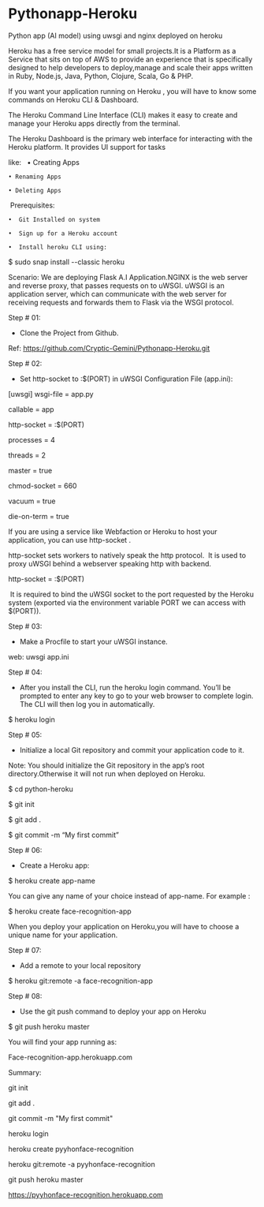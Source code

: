 # Pythonapp-Heroku
Python app (AI model) using uwsgi and nginx deployed on heroku


Heroku has a free service model for small projects.It is a Platform as a Service that sits on top of AWS to provide an experience that is specifically designed to help developers to deploy,manage and scale their apps written in Ruby, Node.js, Java, Python, Clojure, Scala, Go & PHP.

If you want your application running on Heroku , you will have to know some commands on Heroku CLI & Dashboard.

The Heroku Command Line Interface (CLI) makes it easy to create and manage your Heroku apps directly from the terminal.

The Heroku Dashboard is the primary web interface for interacting with the Heroku platform. It provides UI support for tasks 

like:
 
    • Creating Apps
    
    • Renaming Apps
    
    • Deleting Apps

 Prerequisites:

    •  Git Installed on system

    •  Sign up for a Heroku account

    •  Install heroku CLI using:

$ sudo snap install --classic heroku


Scenario:
We are deploying Flask A.I Application.NGINX is the web server and reverse proxy, that passes requests on to uWSGI. uWSGI is an application server, which can communicate with the web server for receiving requests and forwards them to Flask via the WSGI protocol.


Step # 01:
 
- Clone the Project from Github.

Ref: https://github.com/Cryptic-Gemini/Pythonapp-Heroku.git


Step # 02:

- Set http-socket to :$(PORT) in uWSGI Configuration File (app.ini):

[uwsgi]
wsgi-file = app.py

callable = app

http-socket = :$(PORT)

processes = 4

threads = 2

master = true

chmod-socket = 660

vacuum = true

die-on-term = true

If you are using a service like Webfaction or Heroku to host your application, you can use http-socket .

http-socket sets workers to natively speak the http protocol. 
It is used to proxy uWSGI behind a webserver speaking http with backend.

http-socket = :$(PORT)


 It is required to bind the uWSGI socket to the port requested by the Heroku system (exported via the environment variable PORT we can access with $(PORT)).


Step # 03:
 
 - Make a Procfile to start your uWSGI instance.

web: uwsgi app.ini




Step # 04:

- After you install the CLI, run the heroku login command. You’ll be prompted to enter any key to go to your web browser to complete login. The CLI will then log you in automatically.

$ heroku login

Step # 05:

- Initialize a local Git repository and commit your application code to it.

Note: You should initialize the Git repository in the app’s root directory.Otherwise it will not run when deployed on Heroku.

$ cd python-heroku

$ git init

$ git add .

$ git commit -m “My first commit”

Step # 06:

- Create a Heroku app:

$ heroku create app-name

You can give any name of your choice instead of app-name.
For example :

$ heroku create face-recognition-app

When you deploy your application on Heroku,you will have to choose a unique name for your application. 


Step # 07:

- Add a remote to your local repository


$ heroku git:remote -a face-recognition-app



Step # 08:

- Use the git push command to deploy your app on Heroku


$ git push heroku master 


You will find your app running as:

Face-recognition-app.herokuapp.com



Summary:

git init

git add .

 git commit -m "My first commit"

heroku login

heroku create pyyhonface-recognition

heroku git:remote -a pyyhonface-recognition

git push heroku master

  https://pyyhonface-recognition.herokuapp.com
